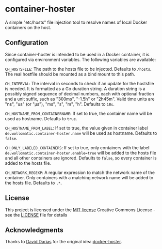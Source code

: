 # container-hoster
A simple "etc/hosts" file injection tool to resolve names of local Docker containers on the host. 


## Configuration
Since container-hoster is intended to be used in a Docker container, it is configured via environment variables. The following variables are available:

``CH_HOSTSFILE``: The path to the hosts file to be injected. Defaults to ``/hosts``. The real hostfile should be mounted as a bind mount to this path.

``CH_INTERVAL``: The interval in seconds to check if an update for the hostsfile is needed. It is formatted as a Go duration string. A duration string is a possibly signed sequence of decimal numbers, each with optional fraction and a unit suffix, such as "300ms", "-1.5h" or "2h45m". Valid time units are "ns", "us" (or "µs"), "ms", "s", "m", "h". Defaults to ``10s``.

``CH_HOSTNAME_FROM_CONTAINERNAME``: If set to true, the container name will be used as hostname. Defaults to ``true``.

``CH_HOSTNAME_FROM_LABEL``: If set to true, the value given in container label ``de.wollomatic.container-hoster.name`` will be used as hostname. Defaults to ``false``.

``CH_ONLY_LABELED_CONTAINERS``: If set to true, only containers with the label ``de.wollomatic.container-hoster.enable=true`` will be added to the hosts file and all other containers are ignored. Defaults to ``false``, so every container is added to the hosts file.

``CH_NETWORK_REGEXP``: A regular expression to match the network name of the container. Only containers with a matching network name will be added to the hosts file. Defaults to ``.*``.


## License

This project is licensed under the [MIT license](LICENSE.md)
Creative Commons License - see the [LICENSE](LICENSE) file for details

## Acknowledgments
Thanks to [David Darias](https://github.com/dvddarias) for the original idea [docker-hoster](https://github.com/dvddarias/docker-hoster).